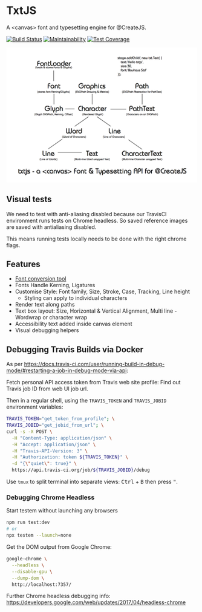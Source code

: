 # TxtJS

A &lt;canvas&gt; font and typesetting engine for @CreateJS.

[![Build Status](https://travis-ci.org/ReCreateJS/txtjs.svg?branch=master)](https://travis-ci.org/ReCreateJS/txtjs)
[![Maintainability](https://api.codeclimate.com/v1/badges/c9984f438fa6078a0356/maintainability)](https://codeclimate.com/github/ReCreateJS/txtjs/maintainability)
[![Test Coverage](https://api.codeclimate.com/v1/badges/c9984f438fa6078a0356/test_coverage)](https://codeclimate.com/github/ReCreateJS/txtjs/test_coverage)

![Architecture Diagram](/site/architecture.png)

## Visual tests

We need to test with anti-aliasing disabled because our TravisCI environment runs tests on Chrome headless. So saved reference images are saved with antialiasing disabled.

This means running tests locally needs to be done with the right chrome flags.

## Features

- [Font conversion tool](./tools/font_export/README.md)
- Fonts Handle Kerning, Ligatures
- Customise Style: Font family, Size, Stroke, Case, Tracking, Line height
  - Styling can apply to individual characters
- Render text along paths
- Text box layout: Size, Horizontal & Vertical Alignment, Multi line - Wordwrap or character wrap
- Accessibility text added inside canvas element
- Visual debugging helpers

## Debugging Travis Builds via Docker

As per https://docs.travis-ci.com/user/running-build-in-debug-mode/#restarting-a-job-in-debug-mode-via-api:

Fetch personal API access token from Travis web site profile:
Find out Travis job ID from web UI job url.

Then in a regular shell, using the `TRAVIS_TOKEN` and `TRAVIS_JOBID` environment variables:

```sh
TRAVIS_TOKEN="get_token_from_profile"; \
TRAVIS_JOBID="get_jobid_from_url"; \
curl -s -X POST \
  -H "Content-Type: application/json" \
  -H "Accept: application/json" \
  -H "Travis-API-Version: 3" \
  -H "Authorization: token ${TRAVIS_TOKEN}" \
  -d "{\"quiet\": true}" \
  https://api.travis-ci.org/job/${TRAVIS_JOBID}/debug
```

Use `tmux` to split terminal into separate views: <kbd>Ctrl</kbd> + <kbd>B</kbd> then press <kbd>"</kbd>.

### Debugging Chrome Headless

Start testem without launching any browsers

```sh
npm run test:dev
# or
npx testem --launch=none
```

Get the DOM output from Google Chrome:

```sh
google-chrome \
  --headless \
  --disable-gpu \
  --dump-dom \
  http://localhost:7357/
```

Further Chrome headless debugging info: https://developers.google.com/web/updates/2017/04/headless-chrome

